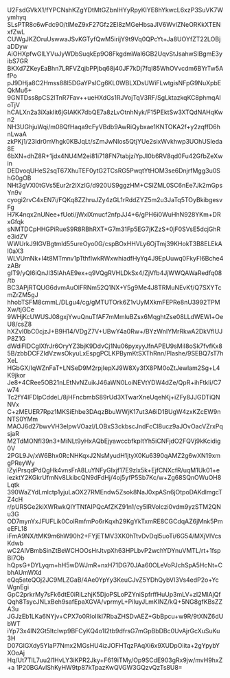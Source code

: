 U2FsdGVkX1/fYPCNshKZgYDtMtGZbnlHYyRpyKIYE8hYkwcL6xzP3SuVK7Wymhyq
SLsPTR8c6wFdc9O/tlMeZ9xF27Gfz2EI8zMGeHbsaJIV6WvlZNeORKkXTENxfZwL
CUWgJKZOruUswwaJSvKGTyfQwM5irijY9t9Vq0QPcYt+Ja8UOYfZT22LOBjaDDyw
AiOHXpfwGILYVuJyWDbSuqkEp9O8FkgdmWal6GB2UqvStJsahwSlBgmE3yibS7GR
BKXd7ZKeyEaBhn7LRFVZqjbPPjbq68j40JF7kDj7fqI85WhOVvcdm6BYrTw5AfPo
pJ9DHja8C2Hmss88l5DGaYPsICg6KL0WBLXDsUWiFLwtgisNFpG9NuXpbEQkMu6+
9GNTDss8pCS2lTnR7Fav++ueHXdGs1RJVojTqV3RF/SgLktazkqKC8phmqAloTjV
hCALXn2a3iXakIit6jGIAKK7dbQE7a8zLvOtnhNyk/F15PEktSw3XTQdNAHqKwn2
NH3UGhjuWqi/m08QfHaqa9cFyVBdb9AwRiQybxae1KNTOKA2f+y2zqffD6hnLwaA
zkPKj1/23Idr0mVhgk0KBJqLt/sZmJwNlos5QtjYUe2sixWvkhwp3UOhUSleda8E
6bXN+dhZ8R+1jdx4NU4M2ei81i718FN7tabjziYpJI0b6RV8qd0Fu42GfbZeXwin
DEDvoqUHeS2sqT67XhuTEF0ytG2TCsRG5PwqtYtHOM3se6DnjrfMgg3u0ShG0gOB
NHt3gVXl0tGVs5Eur2r2lXzIG/d920US9ggzHM+CSIZML0SC6nEe7Jk2mGpsYn9v
cyogi2rvC4xEN7i/FQKq8ZZhruJZy4zGL1rRddZYZ5m2u3JaTq5TOyBkibgesvFg
H7K4nqx2nUNee+fUoti/jWxIXmucf2nfpJJ4+6/gPH6i0WuHhN928YKm+DRxGfqk
sNMTDCpHHGPiRueS9R8RBhRXT+G7m31Fp5EG7jKZzS+0jF0SVsE5dcjGhRe3idZV
WWUrkJ9IGVBgtmld55ureOyo0G/cspBOxHHVLy6OjTmj39KHokT3B8ELEkAl0aX3
WLVUmNk+I4t8MTmnv1pTthfIwkRWxwhiadfHyYq4J9EpUuwq0FkyFl6Bche4zABr
glT9/yQl6iQnJI35lAhAE9ex+q9VQgRVHLDkSx4/ZjVfb4JjWWQAWaRedfq08/tb
BC3APjRTQUG6dvmAuOlFRNm52Q1NX+Y5g9Me4J8TRMuNEvKf/Q7SXYTcmZrZM5gJ
hhobTSFM8cmmL/DLgu4/cg/gMTUTOrk6Z1vUyMXkmFEPRe8nU3992TPMXw/tjGCe
9WHjKcUWUSJ08gxjYwuQnuTfAF7mMmluBZsx6MqghtZse08LLdWEWl+OeU8/csZ8
hXZvl0bC0cjzJ+B9H14/VDgZ7V+UBwY4a0Rw+/BYzWnIYMrRkwA2DkVfIUJP8Z1G
dWdiFlDCgIXfrJr6OryYZ3bjK9DdvCj1Nu06pyxyyJfnAPEU9sMiI8oSk7fvfKx8
5B/zbbDCFZIdVzwsOkyuLxEspgPCLKPBymKtSXThRnn/Plashe/9SEBQ7sT7hXeL
HGbGX/IqWZnFaT+LNSeD9M2rpjIepXJ9W8Xy3fX8PM0oZtJewlam2Sg+L4K9jkor
Je8+4CRee5OB21nLEtNvNZuikJ46aWN0LoiNEVtYDW4dZe/QpR+ihFtkIi/C7w74
Tc2fY4lFDlpCddeL/8jHFncbmbS89rUd3XTwarXneUqehKj+iZFy8JJGDTiQNNVx
C+zMEUER7Rpz1MKSiEhbe3DAqzBbuWWjK17ut3A6iD1BUgW4zxKZcEW9nNTS0YMm
MAOJ6d27bwvVH3elpwVOazl/LOBxS3ckbscJndFcCl8ucz9aJOvOacVZrxPqsjaR
M2TdMONfI39n3+MiNLt9yHxAQbEjyawccbfkpItYh5iCNFjdO2FQVj9kKcidig0V
2PGL9Jv/xW6Bhx0RcNHKqxJ2NsMyudH1jtyX0Ku6390qAMZ2g6wXN19xmgPReyWy
IZyiPrsqdPdQgHk4vnsFrA8LuYNFyGIxjf17E9zlx5k+EjfCNXcfR/uqM1Uk01+e
iezktY2KGkrUfmNv8LkibcQN9dFdHj/4oj5yfP5Sb7Kc/w+Zg68SQnOWuOH8Lqtk
390WaZYdLmlctp1yjuLaOX27RMEndw5Zsok8NaJ0xpASn6jOtpoDAKdlmgcTZ4cH
r/pURSGe2kiXWRwkQIYTNfAIPQcAfZKZ91n1/cy5lRVolczi0vdm9yzSTM2QNu3G
OD7mynYxJFUFLik0ColRmfmPo6rKqxh29KgYkTxmRE8CGCdqAZ6jMnk5PmeEFL18
iFmA9NX/tMK9m6hW90h2+FYjETMV3XK0hTtvDvDql5uoTi/6G54/MXjVlVcsKdwb
wC2AlVBmbSinZtBeWCHOOsHrJtvpXh63HPLbvP2wchYDYnuVMTL/rt+1fspBI7Ob
hQpsG+DYLyqm+hH5wDWJmR+nxH71DG70JAa60OLeVoPJchSpA5HcNt+CbhAUmWXd
eQq5ateQOj2JC9MLZGaB/4Ae0YpYy3KeuCJvZ5YDhQybVI3Vs4edP2o+YcWgnEgi
GpC2prkrMy7sFk6dtE0iRiLzhjK5DjoPSLoPZYniSpfrffHuUp3mLV+zI2MlAjQf
Qqh8TsycJNLxBeh9safEpaXGVA/vprmyL+PiIuyJLmKlNZ/kQ+5NG8gfKBsZZA3u
JGJzEb1LKa6NYjv+CPX7o0RIoIIkl7RbaZHSDvAEZ+GbBpcu+w9R/9tXNZ6dUbWT
iYp73x4IN2Gt5ltcIwp9BFCyKQ4o1I2tb9dfrsG7mGpBbDBc0UvAjrGcXuSuKu3H
D07GlGXdy5YIaP7Nmx2MGsHU4izJOFHTqzPAqXi6x9XUDpOiita+2gYpybYXOoAj
Hq/Ut7TIL7uu2l1HvLY3iKPR2Jky+F619iTMy/Op9SCdE903gRx9jw/mvH9hxZ+a
1P20BGAvlShKyHW9tp87kTpazKwQVGW3GQzvQzTs8U8=
